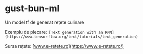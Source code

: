 # gust-bun-ml
Un model tf de generat rețete culinare

Exemplu de plecare: 
`[Text generation with an RNN](https://www.tensorflow.org/text/tutorials/text_generation)`




Sursa rețete: [www.e-retete.ro](https://www.e-retete.ro/)
